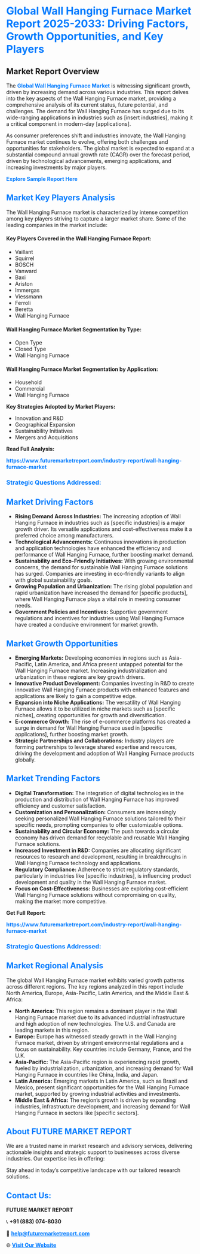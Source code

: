 <h1 style="color: #007BFF;">Global Wall Hanging Furnace Market Report 2025-2033: Driving Factors, Growth Opportunities, and Key Players</h1>

<section id="overview">
<h2>Market Report Overview</h2>
<p>The <a href="https://www.futuremarketreport.com/industry-report/wall-hanging-furnace-market" style="color: #007BFF; text-decoration: none;"><strong>Global Wall Hanging Furnace Market</strong></a> is witnessing significant growth, driven by increasing demand across various industries. This report delves into the key aspects of the Wall Hanging Furnace market, providing a comprehensive analysis of its current status, future potential, and challenges. The demand for Wall Hanging Furnace has surged due to its wide-ranging applications in industries such as [insert industries], making it a critical component in modern-day [applications].</p>
<p>As consumer preferences shift and industries innovate, the Wall Hanging Furnace market continues to evolve, offering both challenges and opportunities for stakeholders. The global market is expected to expand at a substantial compound annual growth rate (CAGR) over the forecast period, driven by technological advancements, emerging applications, and increasing investments by major players.</p>
</section>

<section id="overview">
<p><a href="https://www.futuremarketreport.com/request-sample/reportId=98681" style="color: #007BFF; text-decoration: none;"><strong>Explore Sample Report Here</strong></a></p>
</section>

<section id="key-players">
<h2 style="color: #007BFF;">Market Key Players Analysis</h2>
<p>The Wall Hanging Furnace market is characterized by intense competition among key players striving to capture a larger market share. Some of the leading companies in the market include:</p>
<h4>Key Players Covered in the Wall Hanging Furnace Report:</h4>
<ul><li>Vaillant</li><li>Squirrel</li><li>BOSCH</li><li>Vanward</li><li>Baxi</li><li>Ariston</li><li>Immergas</li><li>Viessmann</li><li>Ferroli</li><li>Beretta</li><li>Wall Hanging Furnace</li></ul>
<h4>Wall Hanging Furnace Market Segmentation by Type:</h4>
<ul><li>Open Type</li><li>Closed Type</li><li>Wall Hanging Furnace</li></ul>

<h4>Wall Hanging Furnace Market Segmentation by Application:</h4>
<ul><li>Household</li><li>Commercial</li><li>Wall Hanging Furnace</li></ul>
<p><strong>Key Strategies Adopted by Market Players:</strong></p>
<ul>
<li>Innovation and R&D</li>
<li>Geographical Expansion</li>
<li>Sustainability Initiatives</li>
<li>Mergers and Acquisitions</li>
</ul>
</section>

<section>
<p><strong>Read Full Analysis: </strong></p><a href="https://www.futuremarketreport.com/industry-report/wall-hanging-furnace-market" style="color: #007BFF; text-decoration: none;"><strong>https://www.futuremarketreport.com/industry-report/wall-hanging-furnace-market</strong></a>
<h3 style="color: #007BFF;">Strategic Questions Addressed:</h3>
</section>

<section id="driving-factors">
<h2 style="color: #007BFF;">Market Driving Factors</h2>
<ul>
<li><strong>Rising Demand Across Industries:</strong> The increasing adoption of Wall Hanging Furnace in industries such as [specific industries] is a major growth driver. Its versatile applications and cost-effectiveness make it a preferred choice among manufacturers.</li>
<li><strong>Technological Advancements:</strong> Continuous innovations in production and application technologies have enhanced the efficiency and performance of Wall Hanging Furnace, further boosting market demand.</li>
<li><strong>Sustainability and Eco-Friendly Initiatives:</strong> With growing environmental concerns, the demand for sustainable Wall Hanging Furnace solutions has surged. Companies are investing in eco-friendly variants to align with global sustainability goals.</li>
<li><strong>Growing Population and Urbanization:</strong> The rising global population and rapid urbanization have increased the demand for [specific products], where Wall Hanging Furnace plays a vital role in meeting consumer needs.</li>
<li><strong>Government Policies and Incentives:</strong> Supportive government regulations and incentives for industries using Wall Hanging Furnace have created a conducive environment for market growth.</li>
</ul>
</section>

<section id="growth-opportunities">
<h2 style="color: #007BFF;">Market Growth Opportunities</h2>
<ul>
<li><strong>Emerging Markets:</strong> Developing economies in regions such as Asia-Pacific, Latin America, and Africa present untapped potential for the Wall Hanging Furnace market. Increasing industrialization and urbanization in these regions are key growth drivers.</li>
<li><strong>Innovative Product Development:</strong> Companies investing in R&D to create innovative Wall Hanging Furnace products with enhanced features and applications are likely to gain a competitive edge.</li>
<li><strong>Expansion into Niche Applications:</strong> The versatility of Wall Hanging Furnace allows it to be utilized in niche markets such as [specific niches], creating opportunities for growth and diversification.</li>
<li><strong>E-commerce Growth:</strong> The rise of e-commerce platforms has created a surge in demand for Wall Hanging Furnace used in [specific applications], further boosting market growth.</li>
<li><strong>Strategic Partnerships and Collaborations:</strong> Industry players are forming partnerships to leverage shared expertise and resources, driving the development and adoption of Wall Hanging Furnace products globally.</li>
</ul>
</section>

<section id="trending-factors">
<h2 style="color: #007BFF;">Market Trending Factors</h2>
<ul>
<li><strong>Digital Transformation:</strong> The integration of digital technologies in the production and distribution of Wall Hanging Furnace has improved efficiency and customer satisfaction.</li>
<li><strong>Customization and Personalization:</strong> Consumers are increasingly seeking personalized Wall Hanging Furnace solutions tailored to their specific needs, prompting companies to offer customizable options.</li>
<li><strong>Sustainability and Circular Economy:</strong> The push towards a circular economy has driven demand for recyclable and reusable Wall Hanging Furnace solutions.</li>
<li><strong>Increased Investment in R&D:</strong> Companies are allocating significant resources to research and development, resulting in breakthroughs in Wall Hanging Furnace technology and applications.</li>
<li><strong>Regulatory Compliance:</strong> Adherence to strict regulatory standards, particularly in industries like [specific industries], is influencing product development and quality in the Wall Hanging Furnace market.</li>
<li><strong>Focus on Cost-Effectiveness:</strong> Businesses are exploring cost-efficient Wall Hanging Furnace solutions without compromising on quality, making the market more competitive.</li>
</ul>
</section>

<section>
<p><strong>Get Full Report: </strong></p><a href="https://www.futuremarketreport.com/industry-report/wall-hanging-furnace-market" style="color: #007BFF; text-decoration: none;"><strong>https://www.futuremarketreport.com/industry-report/wall-hanging-furnace-market</strong></a>
<h3 style="color: #007BFF;">Strategic Questions Addressed:</h3>
</section>


<section id="regional-analysis">
<h2 style="color: #007BFF;">Market Regional Analysis</h2>
<p>The global Wall Hanging Furnace market exhibits varied growth patterns across different regions. The key regions analyzed in this report include North America, Europe, Asia-Pacific, Latin America, and the Middle East & Africa:</p>
<ul>
<li><strong>North America:</strong> This region remains a dominant player in the Wall Hanging Furnace market due to its advanced industrial infrastructure and high adoption of new technologies. The U.S. and Canada are leading markets in this region.</li>
<li><strong>Europe:</strong> Europe has witnessed steady growth in the Wall Hanging Furnace market, driven by stringent environmental regulations and a focus on sustainability. Key countries include Germany, France, and the U.K.</li>
<li><strong>Asia-Pacific:</strong> The Asia-Pacific region is experiencing rapid growth, fueled by industrialization, urbanization, and increasing demand for Wall Hanging Furnace in countries like China, India, and Japan.</li>
<li><strong>Latin America:</strong> Emerging markets in Latin America, such as Brazil and Mexico, present significant opportunities for the Wall Hanging Furnace market, supported by growing industrial activities and investments.</li>
<li><strong>Middle East & Africa:</strong> The region’s growth is driven by expanding industries, infrastructure development, and increasing demand for Wall Hanging Furnace in sectors like [specific sectors].</li>
</ul>
</section>

<footer>
<h2 style="color: #007BFF;">About FUTURE MARKET REPORT</h2>
<p>We are a trusted name in market research and advisory services, delivering actionable insights and strategic support to businesses across diverse industries. Our expertise lies in offering:</p>

<p>Stay ahead in today’s competitive landscape with our tailored research solutions.</p>

<h2 style="color: #007BFF;">Contact Us:</h2>
<p><strong>FUTURE MARKET REPORT</strong></p>
<p>📞 <strong>+91 (883) 074-8030</strong></p>
<p>📧 <strong><a href="mailto:help@futuremarketreport.com" style="color: #007BFF;">help@futuremarketreport.com</a></strong></p>
<p>🌐 <strong><a href="https://www.futuremarketreport.com/" style="color: #007BFF;">Visit Our Website</a></strong></p>
</footer>